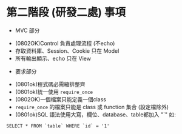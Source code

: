 # 第二階段 (研發二處) 事項

* MVC 部分
 - (0802OK)Control 負責處理流程 (不echo)
 - 存取資料庫、Session、Cookie 只在 Model 
 - 所有輸出顯示、echo 只在 View

* 要求部分
 - (0801ok)程式碼必需縮排整齊
 - (0801ok)統一使用 `require_once`
 - (0802OK)一個檔案只能定義一個class
 - `require_once` 的檔案只能是 class 或 function 集合 (設定檔除外)
 - (0801ok)SQL 語法使用大寫，欄位、database、table都加入 "\`" 如:  
 
```
SELECT * FROM `table` WHERE `id` = '1'
```
